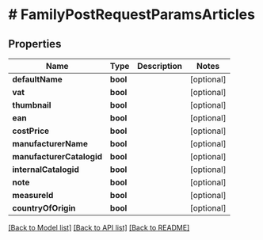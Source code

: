 # # FamilyPostRequestParamsArticles

## Properties

Name | Type | Description | Notes
------------ | ------------- | ------------- | -------------
**defaultName** | **bool** |  | [optional]
**vat** | **bool** |  | [optional]
**thumbnail** | **bool** |  | [optional]
**ean** | **bool** |  | [optional]
**costPrice** | **bool** |  | [optional]
**manufacturerName** | **bool** |  | [optional]
**manufacturerCatalogid** | **bool** |  | [optional]
**internalCatalogid** | **bool** |  | [optional]
**note** | **bool** |  | [optional]
**measureId** | **bool** |  | [optional]
**countryOfOrigin** | **bool** |  | [optional]

[[Back to Model list]](../../README.md#models) [[Back to API list]](../../README.md#endpoints) [[Back to README]](../../README.md)
